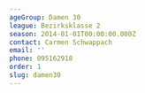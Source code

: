 ```yaml
---
ageGroup: Damen 30
league: Bezirksklasse 2
season: 2014-01-01T00:00:00.000Z
contact: Carmen Schwappach
email: ''
phone: 095162918
order: 1
slug: damen30
---
```


